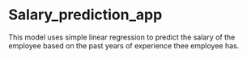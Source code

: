 # Salary_prediction_app
This model uses simple linear regression to predict the salary of the employee based on the past years of experience thee employee has.
